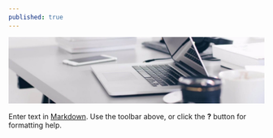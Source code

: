 ```yaml
---
published: true
---
```

[![Benjamin Bannekat ](https://raw.githubusercontent.com/hamid-abbaszadeh/hamid-abbaszadeh.github.io/master/images/post1.jpg)](https://raw.githubusercontent.com/hamid-abbaszadeh/hamid-abbaszadeh.github.io/master/images/code.txt)

Enter text in [Markdown](http://daringfireball.net/projects/markdown/). Use the toolbar above, or click the **?** button for formatting help.
